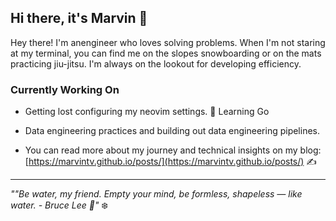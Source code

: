 ## Hi there, it's Marvin 👋



Hey there! I'm anengineer who loves solving problems. When I'm not staring at my terminal, you can find me on the slopes snowboarding or on the mats practicing jiu-jitsu. I'm always on the lookout for developing efficiency. 

### Currently Working On 

- Getting lost configuring my neovim settings.
💨 Learning Go
- Data engineering practices and building out data engineering pipelines.

- You can read more about my journey and technical insights on my blog: [https://marvintv.github.io/posts/](https://marvintv.github.io/posts/) ✍️




---

*""Be water, my friend. Empty your mind, be formless, shapeless — like water. - Bruce Lee 🌊"* ❄️
